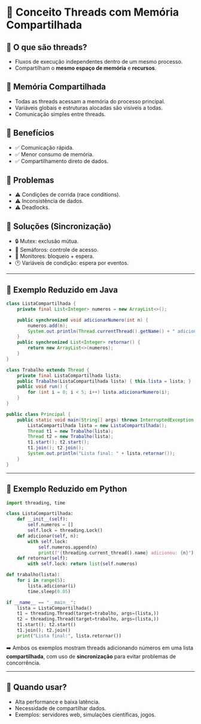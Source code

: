# 🧵 Conceito Threads com Memória Compartilhada

## 🔹 O que são threads?
- Fluxos de execução independentes dentro de um mesmo processo.
- Compartilham o **mesmo espaço de memória** e **recursos**.

## 🔹 Memória Compartilhada
- Todas as threads acessam a memória do processo principal.
- Variáveis globais e estruturas alocadas são visíveis a todas.
- Comunicação simples entre threads.

## 🔹 Benefícios
- ✅ Comunicação rápida.
- ✅ Menor consumo de memória.
- ✅ Compartilhamento direto de dados.

## 🔹 Problemas
- ⚠️ Condições de corrida (race conditions).
- ⚠️ Inconsistência de dados.
- ⚠️ Deadlocks.

## 🔹 Soluções (Sincronização)
- 🔒 Mutex: exclusão mútua.
- 🚦 Semáforos: controle de acesso.
- 📌 Monitores: bloqueio + espera.
- 🕐 Variáveis de condição: espera por eventos.

---

## 🔹 Exemplo Reduzido em **Java**
```java
class ListaCompartilhada {
    private final List<Integer> numeros = new ArrayList<>();

    public synchronized void adicionarNumero(int n) {
        numeros.add(n);
        System.out.println(Thread.currentThread().getName() + " adicionou: " + n);
    }
    public synchronized List<Integer> retornar() {
        return new ArrayList<>(numeros);
    }
}

class Trabalho extends Thread {
    private final ListaCompartilhada lista;
    public Trabalho(ListaCompartilhada lista) { this.lista = lista; }
    public void run() {
        for (int i = 0; i < 5; i++) lista.adicionarNumero(i);
    }
}

public class Principal {
    public static void main(String[] args) throws InterruptedException {
        ListaCompartilhada lista = new ListaCompartilhada();
        Thread t1 = new Trabalho(lista);
        Thread t2 = new Trabalho(lista);
        t1.start(); t2.start();
        t1.join(); t2.join();
        System.out.println("Lista final: " + lista.retornar());
    }
}
```

---

## 🔹 Exemplo Reduzido em **Python**
```python
import threading, time

class ListaCompartilhada:
    def __init__(self):
        self.numeros = []
        self.lock = threading.Lock()
    def adicionar(self, n):
        with self.lock:
            self.numeros.append(n)
            print(f"{threading.current_thread().name} adicionou: {n}")
    def retornar(self):
        with self.lock: return list(self.numeros)

def trabalho(lista):
    for i in range(5):
        lista.adicionar(i)
        time.sleep(0.05)

if __name__ == "__main__":
    lista = ListaCompartilhada()
    t1 = threading.Thread(target=trabalho, args=(lista,))
    t2 = threading.Thread(target=trabalho, args=(lista,))
    t1.start(); t2.start()
    t1.join(); t2.join()
    print("Lista final:", lista.retornar())
```
➡️ Ambos os exemplos mostram threads adicionando números em uma lista **compartilhada**, com uso de **sincronização** para evitar problemas de concorrência.

---

## 🔹 Quando usar?
- Alta performance e baixa latência.
- Necessidade de compartilhar dados.
- Exemplos: servidores web, simulações científicas, jogos.
